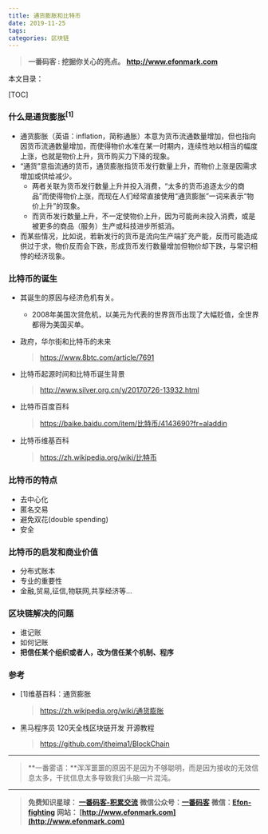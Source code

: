 ```yaml
---
title: 通货膨胀和比特币
date: 2019-11-25
tags: 
categories: 区块链
---
```


> **一番码客 : 挖掘你关心的亮点。**
> **http://www.efonmark.com**

本文目录：

[TOC]

### 什么是通货膨胀<sup>[1]</sup>

- 通货膨胀（英语：inflation，简称通胀）本意为货币流通数量增加，但也指向因货币流通数量增加，而使得物价水准在某一时期内，连续性地以相当的幅度上涨，也就是物价上升，货币购买力下降的现象。
- “通货”意指流通的货币，通货膨胀指货币发行数量上升，而物价上涨是因需求增加或供给减少。
  - 两者关联为货币发行数量上升并投入消费，“太多的货币追逐太少的商品”而使得物价上涨，而现在人们经常直接使用“通货膨胀”一词来表示“物价上升”的现象。
  - 而货币发行数量上升，不一定使物价上升，因为可能尚未投入消费，或是被更多的商品（服务）生产或科技进步所抵消。
- 而某些情况，比如说，若新发行的货币是流向生产端扩充产能，反而可能造成供过于求，物价反而会下跌，形成货币发行数量增加但物价却下跌，与常识相悖的经济现象。

<!--more-->

### 比特币的诞生

- 其诞生的原因与经济危机有关。

  - 2008年美国次贷危机，以美元为代表的世界货币出现了大幅贬值，全世界都得为美国买单。

- 政府，华尔街和比特币的未来

  > https://www.8btc.com/article/7691 

- 比特币起源时间和比特币诞生背景

  > http://www.silver.org.cn/y/20170726-13932.html

- 比特币百度百科

  > https://baike.baidu.com/item/比特币/4143690?fr=aladdin

- 比特币维基百科

  >  https://zh.wikipedia.org/wiki/比特币

  

### 比特币的特点

- 去中心化
- 匿名交易
- 避免双花(double spending)
- 安全



### 比特币的启发和商业价值

- 分布式账本
- 专业的重要性
- 金融,贸易,征信,物联网,共享经济等...



### 区块链解决的问题

- 谁记账
- 如何记账
- **把信任某个组织或者人，改为信任某个机制、程序**



### 参考

* [1]维基百科：通货膨胀

  > https://zh.wikipedia.org/wiki/通货膨胀
  
* 黑马程序员 120天全栈区块链开发 开源教程

  > https://github.com/itheima1/BlockChain

----

> **一番雾语：**浑浑噩噩的原因不是因为不够聪明，而是因为接收的无效信息太多，干扰信息太多导致我们头脑一片混沌。

----------

> **免费知识星球： [一番码客-积累交流](http://www.efonmark.com/efonmark-blog/readme/zhishixingqiu1.png)**
> **微信公众号：[一番码客](http://www.efonmark.com/efonmark-blog/readme/guanzhu_1.jpg)**
> **微信：[Efon-fighting](http://www.efonmark.com/efonmark-blog/readme/weixin.jpg)**
> **网站： [http://www.efonmark.com](http://www.efonmark.com)**